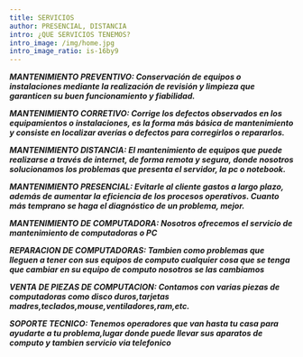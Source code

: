 ```yaml
--- 
title: SERVICIOS
author: PRESENCIAL, DISTANCIA
intro: ¿QUE SERVICIOS TENEMOS?
intro_image: /img/home.jpg
intro_image_ratio: is-16by9
---
```



**_MANTENIMIENTO PREVENTIVO: Conservación de equipos o instalaciones mediante la realización de revisión y limpieza que garanticen su buen funcionamiento y fiabilidad._**

**_MANTENIMIENTO CORRETIVO: Corrige los defectos observados en los equipamientos o instalaciones, es la forma más básica de mantenimiento y consiste en localizar averías o defectos para corregirlos o repararlos._**

**_MANTENIMIENTO DISTANCIA: El mantenimiento de equipos que puede realizarse a través de internet, de forma remota y segura, donde nosotros solucionamos los problemas que presenta el servidor, la pc o notebook._**

**_MANTENIMIENTO PRESENCIAL: Evitarle al cliente gastos a largo plazo, además de aumentar la eficiencia de los procesos operativos. Cuanto más temprano se haga el diagnóstico de un problema, mejor._**

**_MANTENIMIENTO DE COMPUTADORA: Nosotros ofrecemos el servicio de mantenimiento de computadoras o PC_**

**_REPARACION DE COMPUTADORAS: Tambien como problemas que lleguen a tener con sus equipos de computo cualquier cosa que se tenga que cambiar en su equipo de computo nosotros se las cambiamos_**

**_VENTA DE PIEZAS DE COMPUTACION: Contamos con varias piezas de computadoras como disco duros,tarjetas madres,teclados,mouse,ventiladores,ram,etc._**

**_SOPORTE TECNICO: Tenemos operadores que van hasta tu casa para ayudarte a tu problema,lugar donde puede llevar sus aparatos de computo y tambien servicio via telefonico_**

